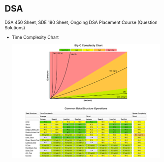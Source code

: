 # DSA

DSA 450 Sheet, SDE 180 Sheet, Ongoing DSA Placement Course (Question Solutions)

- Time Complexity Chart
  
    <img src="image/LeetCode%20Big%20O%20chart.png" hover-text="Time Complexity chart" alt="Time Complexity chart">